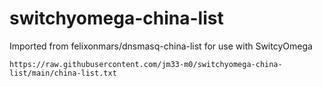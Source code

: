 # switchyomega-china-list
Imported from felixonmars/dnsmasq-china-list for use with SwitcyOmega

```
https://raw.githubusercontent.com/jm33-m0/switchyomega-china-list/main/china-list.txt
```
